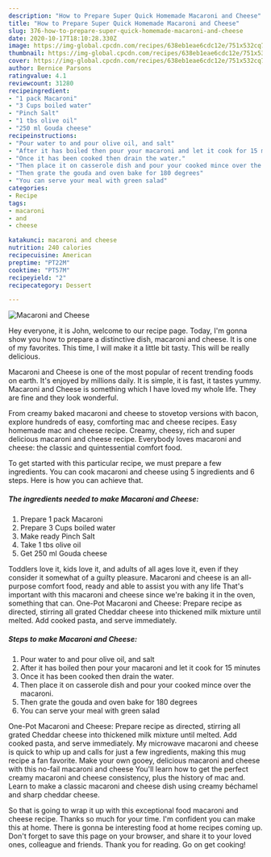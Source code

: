 ```yaml
---
description: "How to Prepare Super Quick Homemade Macaroni and Cheese"
title: "How to Prepare Super Quick Homemade Macaroni and Cheese"
slug: 376-how-to-prepare-super-quick-homemade-macaroni-and-cheese
date: 2020-10-17T18:10:28.330Z
image: https://img-global.cpcdn.com/recipes/638eb1eae6cdc12e/751x532cq70/macaroni-and-cheese-recipe-main-photo.jpg
thumbnail: https://img-global.cpcdn.com/recipes/638eb1eae6cdc12e/751x532cq70/macaroni-and-cheese-recipe-main-photo.jpg
cover: https://img-global.cpcdn.com/recipes/638eb1eae6cdc12e/751x532cq70/macaroni-and-cheese-recipe-main-photo.jpg
author: Bernice Parsons
ratingvalue: 4.1
reviewcount: 31280
recipeingredient:
- "1 pack Macaroni"
- "3 Cups boiled water"
- "Pinch Salt"
- "1 tbs olive oil"
- "250 ml Gouda cheese"
recipeinstructions:
- "Pour water to and pour olive oil, and salt"
- "After it has boiled then pour your macaroni and let it cook for 15 minutes"
- "Once it has been cooked then drain the water."
- "Then place it on casserole dish and pour your cooked mince over the macaroni."
- "Then grate the gouda and oven bake for 180 degrees"
- "You can serve your meal with green salad"
categories:
- Recipe
tags:
- macaroni
- and
- cheese

katakunci: macaroni and cheese 
nutrition: 240 calories
recipecuisine: American
preptime: "PT22M"
cooktime: "PT57M"
recipeyield: "2"
recipecategory: Dessert

---
```



![Macaroni and Cheese](https://img-global.cpcdn.com/recipes/638eb1eae6cdc12e/751x532cq70/macaroni-and-cheese-recipe-main-photo.jpg)

Hey everyone, it is John, welcome to our recipe page. Today, I'm gonna show you how to prepare a distinctive dish, macaroni and cheese. It is one of my favorites. This time, I will make it a little bit tasty. This will be really delicious.

Macaroni and Cheese is one of the most popular of recent trending foods on earth. It's enjoyed by millions daily. It is simple, it is fast, it tastes yummy. Macaroni and Cheese is something which I have loved my whole life. They are fine and they look wonderful.

From creamy baked macaroni and cheese to stovetop versions with bacon, explore hundreds of easy, comforting mac and cheese recipes. Easy homemade mac and cheese recipe. Creamy, cheesy, rich and super delicious macaroni and cheese recipe. Everybody loves macaroni and cheese: the classic and quintessential comfort food.


To get started with this particular recipe, we must prepare a few ingredients. You can cook macaroni and cheese using 5 ingredients and 6 steps. Here is how you can achieve that.

<!--inarticleads1-->

##### The ingredients needed to make Macaroni and Cheese:

1. Prepare 1 pack Macaroni
1. Prepare 3 Cups boiled water
1. Make ready Pinch Salt
1. Take 1 tbs olive oil
1. Get 250 ml Gouda cheese


Toddlers love it, kids love it, and adults of all ages love it, even if they consider it somewhat of a guilty pleasure. Macaroni and cheese is an all-purpose comfort food, ready and able to assist you with any life That&#39;s important with this macaroni and cheese since we&#39;re baking it in the oven, something that can. One-Pot Macaroni and Cheese: Prepare recipe as directed, stirring all grated Cheddar cheese into thickened milk mixture until melted. Add cooked pasta, and serve immediately. 

<!--inarticleads2-->

##### Steps to make Macaroni and Cheese:

1. Pour water to and pour olive oil, and salt
1. After it has boiled then pour your macaroni and let it cook for 15 minutes
1. Once it has been cooked then drain the water.
1. Then place it on casserole dish and pour your cooked mince over the macaroni.
1. Then grate the gouda and oven bake for 180 degrees
1. You can serve your meal with green salad


One-Pot Macaroni and Cheese: Prepare recipe as directed, stirring all grated Cheddar cheese into thickened milk mixture until melted. Add cooked pasta, and serve immediately. My microwave macaroni and cheese is quick to whip up and calls for just a few ingredients, making this mug recipe a fan favorite. Make your own gooey, delicious macaroni and cheese with this no-fail macaroni and cheese You&#39;ll learn how to get the perfect creamy macaroni and cheese consistency, plus the history of mac and. Learn to make a classic macaroni and cheese dish using creamy béchamel and sharp cheddar cheese. 

So that is going to wrap it up with this exceptional food macaroni and cheese recipe. Thanks so much for your time. I'm confident you can make this at home. There is gonna be interesting food at home recipes coming up. Don't forget to save this page on your browser, and share it to your loved ones, colleague and friends. Thank you for reading. Go on get cooking!
